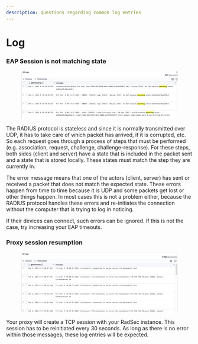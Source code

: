 ```yaml
---
description: Questions regarding common log entries
---
```


# Log

### EAP Session is not matching state

<figure><img src="../../.gitbook/assets/image (9) (3).png" alt=""><figcaption></figcaption></figure>

The RADIUS protocol is stateless and since it is normally transmitted over UDP, it has to take care of which packet has arrived, if it is corrupted, etc. So each request goes through a process of steps that must be performed (e.g. association, request, challenge, challenge-response). For these steps, both sides (client and server) have a state that is included in the packet sent and a state that is stored locally. These states must match the step they are currently in.

The error message means that one of the actors (client, server) has sent or received a packet that does not match the expected state. These errors happen from time to time because it is UDP and some packets get lost or other things happen. In most cases this is not a problem either, because the RADIUS protocol handles these errors and re-initiates the connection without the computer that is trying to log in noticing.

If their devices can connect, such errors can be ignored. If this is not the case, try increasing your EAP timeouts.



### Proxy session resumption

<figure><img src="../../.gitbook/assets/image (7) (1).png" alt=""><figcaption></figcaption></figure>

Your proxy will create a TCP session with your RadSec instance. This session has to be reinitiated every 30 seconds. As long as there is no error within those messages, these log entries will be expected.
